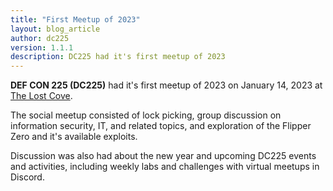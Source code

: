 ```yaml
---
title: "First Meetup of 2023"
layout: blog_article
author: dc225
version: 1.1.1
description: DC225 had it's first meetup of 2023
---
```


**DEF CON 225 (DC225)** had it's first meetup of 2023 on January 14, 2023 at <a href="https://www.facebook.com/LostCoveBR">The Lost Cove</a>.

The social meetup consisted of lock picking, group discussion on information security, IT, and related topics, and exploration of the Flipper Zero and it's available exploits.

Discussion was also had about the new year and upcoming DC225 events and activities, including weekly labs and challenges with virtual meetups in Discord.